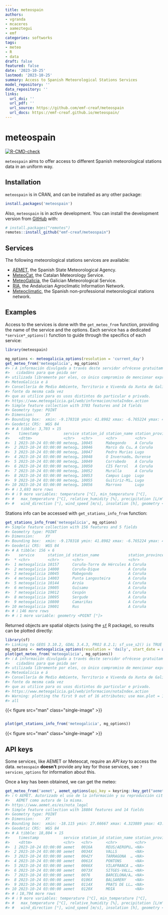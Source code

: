```yaml
---
title: meteospain
authors:
- vgranda
- mcaceres
- aameztegui
- emf
categories: softworks
tags:
- meteo
- R
- data
draft: false
featured: false
date: '2023-10-25'
lastmod: '2023-10-25'
summary: Access to Spanish Meteorological Stations Services
model_repository: ''
data_repository: ''
links:
  url_doi: ''
  url_pdf: ''
  url_source: https://github.com/emf-creaf/meteospain
  url_docs: https://emf-creaf.github.io/meteospain/
---
```

# meteospain

[![R-CMD-check](https://github.com/emf-creaf/meteospain/actions/workflows/R-CMD-check.yaml/badge.svg?branch=main)](https://github.com/emf-creaf/meteospain/actions/workflows/R-CMD-check.yaml)

`meteospain` aims to offer access to different Spanish meteorological
stations data in an uniform way.

## Installation

`meteospain` is in CRAN, and can be installed as any other package:

``` r
install.packages('meteospain')
```

Also, `meteospain` is in active development. You can install the
development version from [GitHub](https://github.com/) with:

``` r
# install.packages("remotes")
remotes::install_github("emf-creaf/meteospain")
```

## Services

The following meteorological stations services are available:

  - [AEMET](https://www.aemet.es/en/portada), the Spanish State
    Meteorological Agency.
  - [MeteoCat](https://meteo.cat), the Catalan Meteorology Service.
  - [MeteoGalicia](https://www.meteogalicia.gal/web/inicio.action), the
    Galician Meteorological Service.
  - [RIA](https://www.juntadeandalucia.es/agriculturaypesca/ifapa/riaweb/web/),
    the Andalucian Agroclimatic Information Network.
  - [Meteoclimatic](https://www.meteoclimatic.net/), the Spanish
    non-professional meteorological stations network.

## Examples

Access to the services is done with the `get_meteo_from` function,
providing the name of the service and the options. Each service has a
dedicated `*service*_options()` function to guide through the specifics
of each service:

``` r
library(meteospain)

mg_options <- meteogalicia_options(resolution = 'current_day')
get_meteo_from('meteogalicia', mg_options)
#> ℹ A información divulgada a través deste servidor ofrécese gratuitamente aos
#>   cidadáns para que poida ser
#> utilizada libremente por eles, co único compromiso de mencionar expresamente a
#> MeteoGalicia e á
#> Consellería de Medio Ambiente, Territorio e Vivenda da Xunta de Galicia como
#> fonte da mesma cada vez
#> que as utilice para os usos distintos do particular e privado.
#> https://www.meteogalicia.gal/web/informacion/notaIndex.action
#> Simple feature collection with 3703 features and 14 fields
#> Geometry type: POINT
#> Dimension:     XY
#> Bounding box:  xmin: -9.178318 ymin: 41.8982 xmax: -6.765224 ymax: 43.734
#> Geodetic CRS:  WGS 84
#> # A tibble: 3,703 × 15
#>    timestamp           service station_id station_name station_province altitude
#>    <dttm>              <chr>   <chr>      <chr>        <chr>                 [m]
#>  1 2023-10-24 03:00:00 meteog… 10045      Mabegondo    A Coruña               94
#>  2 2023-10-24 03:00:00 meteog… 10046      Marco da Cu… A Coruña              651
#>  3 2023-10-24 03:00:00 meteog… 10047      Pedro Murias Lugo                   51
#>  4 2023-10-24 03:00:00 meteog… 10048      O Invernade… Ourense              1026
#>  5 2023-10-24 03:00:00 meteog… 10049      Corrubedo    A Coruña               30
#>  6 2023-10-24 03:00:00 meteog… 10050      CIS Ferrol   A Coruña               37
#>  7 2023-10-24 03:00:00 meteog… 10052      Muralla      A Coruña              661
#>  8 2023-10-24 03:00:00 meteog… 10053      Campus Lugo  Lugo                  400
#>  9 2023-10-24 03:00:00 meteog… 10055      Guitiriz-Mi… Lugo                  684
#> 10 2023-10-24 03:00:00 meteog… 10056      Marroxo      Lugo                  645
#> # ℹ 3,693 more rows
#> # ℹ 9 more variables: temperature [°C], min_temperature [°C],
#> #   max_temperature [°C], relative_humidity [%], precipitation [L/m^2],
#> #   wind_direction [°], wind_speed [m/s], insolation [h], geometry <POINT [°]>
```

Stations info can be accessed with `get_stations_info_from` function:

``` r
get_stations_info_from('meteogalicia', mg_options)
#> Simple feature collection with 156 features and 5 fields
#> Geometry type: POINT
#> Dimension:     XY
#> Bounding box:  xmin: -9.178318 ymin: 41.8982 xmax: -6.765224 ymax: 43.7383
#> Geodetic CRS:  WGS 84
#> # A tibble: 156 × 6
#>    service      station_id station_name             station_province altitude
#>  * <chr>        <chr>      <chr>                    <chr>                 [m]
#>  1 meteogalicia 10157      Coruña-Torre de Hércules A Coruña               21
#>  2 meteogalicia 14000      Coruña-Dique             A Coruña                5
#>  3 meteogalicia 10045      Mabegondo                A Coruña               94
#>  4 meteogalicia 14003      Punta Langosteira        A Coruña                5
#>  5 meteogalicia 10144      Arzúa                    A Coruña              362
#>  6 meteogalicia 19005      Guísamo                  A Coruña              175
#>  7 meteogalicia 19012      Cespón                   A Coruña               59
#>  8 meteogalicia 10095      Sergude                  A Coruña              231
#>  9 meteogalicia 10800      Camariñas                A Coruña                5
#> 10 meteogalicia 19001      Rus                      A Coruña              134
#> # ℹ 146 more rows
#> # ℹ 1 more variable: geometry <POINT [°]>
```

Returned objects are spatial objects (using the
[`sf`](https://r-spatial.github.io/sf/) R package), so results can be
plotted directly:

``` r
library(sf)
#> Linking to GEOS 3.10.2, GDAL 3.4.3, PROJ 8.2.1; sf_use_s2() is TRUE
mg_options <- meteogalicia_options(resolution = 'daily', start_date = as.Date('2021-04-25'))
plot(get_meteo_from('meteogalicia', mg_options))
#> ℹ A información divulgada a través deste servidor ofrécese gratuitamente aos
#>   cidadáns para que poida ser
#> utilizada libremente por eles, co único compromiso de mencionar expresamente a
#> MeteoGalicia e á
#> Consellería de Medio Ambiente, Territorio e Vivenda da Xunta de Galicia como
#> fonte da mesma cada vez
#> que as utilice para os usos distintos do particular e privado.
#> https://www.meteogalicia.gal/web/informacion/notaIndex.action
#> Warning: plotting the first 9 out of 16 attributes; use max.plot = 16 to plot
#> all
```

{{< figure src="man" class="single-image" >}}

``` r

plot(get_stations_info_from('meteogalicia', mg_options))
```

{{< figure src="man" class="single-image" >}}

## API keys

Some services, like AEMET or Meteocat, require an *API key* to access
the data. `meteospain` **doesn’t** provide any key for those services,
see `?services_options` for information about this.

Once a key has been obtained, we can get the meteo:

``` r
get_meteo_from('aemet', aemet_options(api_key = keyring::key_get("aemet")))
#> ℹ © AEMET. Autorizado el uso de la información y su reproducción citando a
#>   AEMET como autora de la misma.
#> https://www.aemet.es/es/nota_legal
#> Simple feature collection with 18804 features and 14 fields
#> Geometry type: POINT
#> Dimension:     XY
#> Bounding box:  xmin: -18.115 ymin: 27.66667 xmax: 4.323889 ymax: 43.78621
#> Geodetic CRS:  WGS 84
#> # A tibble: 18,804 × 15
#>    timestamp           service station_id station_name station_province altitude
#>    <dttm>              <chr>   <chr>      <chr>        <chr>                 [m]
#>  1 2023-10-24 03:00:00 aemet   0016A      REUS/AEROPU… <NA>                   71
#>  2 2023-10-24 03:00:00 aemet   0034X      VALLS        <NA>                  233
#>  3 2023-10-24 03:00:00 aemet   0042Y      TARRAGONA  … <NA>                   55
#>  4 2023-10-24 03:00:00 aemet   0061X      PONTONS      <NA>                  632
#>  5 2023-10-24 03:00:00 aemet   0066X      VILAFRANCA … <NA>                  177
#>  6 2023-10-24 03:00:00 aemet   0073X      SITGES-VALL… <NA>                   58
#>  7 2023-10-24 03:00:00 aemet   0076       BARCELONA/A… <NA>                    4
#>  8 2023-10-24 03:00:00 aemet   0106X      BALSARENY    <NA>                  361
#>  9 2023-10-24 03:00:00 aemet   0114X      PRATS DE LL… <NA>                  700
#> 10 2023-10-24 03:00:00 aemet   0120X      MOIÀ         <NA>                  742
#> # ℹ 18,794 more rows
#> # ℹ 9 more variables: temperature [°C], min_temperature [°C],
#> #   max_temperature [°C], relative_humidity [%], precipitation [L/m^2],
#> #   wind_direction [°], wind_speed [m/s], insolation [h], geometry <POINT [°]>
```
